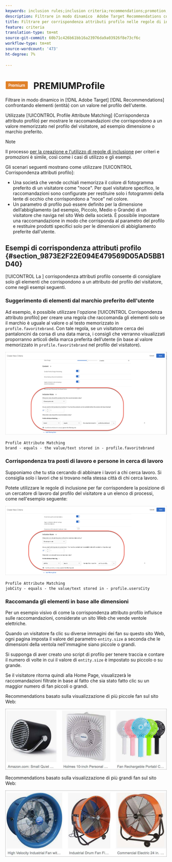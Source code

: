 ```yaml
---
keywords: inclusion rules;inclusion criteria;recommendations;promotion;promotions;dynamic filtering;dynamic;profile attribute matching
description: Filtrare in modo dinamico  Adobe Target Recommendations confrontando elementi (entità) con un valore presente nel profilo dell'utente.
title: Filtrare per corrispondenza attributi profilo nelle regole di inclusione dinamica in  Adobe Target Recommendations
feature: criteria
translation-type: tm+mt
source-git-commit: 60b71c426b61bb16a23976da9a03926f8e73cf6c
workflow-type: tm+mt
source-wordcount: '473'
ht-degree: 7%

---
```



# ![Corrispondenza attributo ](/help/assets/premium.png) PREMIUMProfile

Filtrare in modo dinamico in [!DNL Adobe Target] [!DNL Recommendations] confrontando elementi (entità) con un valore nel profilo dell&#39;utente.

Utilizzate [!UICONTROL Profile Attribute Matching] (Corrispondenza attributo profilo) per mostrare le raccomandazioni che corrispondono a un valore memorizzato nel profilo del visitatore, ad esempio dimensione o marchio preferito.

>[!NOTE]
>
>Il processo [per la creazione e l&#39;utilizzo di regole di inclusione](/help/c-recommendations/c-algorithms/use-dynamic-and-static-inclusion-rules.md) per criteri e promozioni è simile, così come i casi di utilizzo e gli esempi.

Gli scenari seguenti mostrano come utilizzare [!UICONTROL Corrispondenza attributi profilo]:

* Una società che vende occhiali memorizza il colore di fotogramma preferito di un visitatore come &quot;noce&quot;. Per quel visitatore specifico, le raccomandazioni sono configurate per restituire solo i fotogrammi della lente di occhio che corrispondono a &quot;noce&quot; nel colore.
* Un parametro di profilo può essere definito per la dimensione dell’abbigliamento (ad esempio, Piccolo, Medio o Grande) di un visitatore che naviga nel sito Web della società. È possibile impostare una raccomandazione in modo che corrisponda al parametro del profilo e restituire prodotti specifici solo per le dimensioni di abbigliamento preferite dall&#39;utente.

## Esempi di corrispondenza attributi profilo {#section_9873E2F22E094E479569D05AD5BB1D40}

[!UICONTROL La ] corrispondenza attributi profilo consente di consigliare solo gli elementi che corrispondono a un attributo del profilo del visitatore, come negli esempi seguenti.

### Suggerimento di elementi dal marchio preferito dell&#39;utente

Ad esempio, è possibile utilizzare l&#39;opzione [!UICONTROL Corrispondenza attributo profilo] per creare una regola che raccomanda gli elementi solo se il marchio è uguale al valore o al testo memorizzato in `profile.favoritebrand`. Con tale regola, se un visitatore cerca dei pantaloncini da corsa di una data marca, i consigli che verranno visualizzati proporranno articoli della marca preferita dell’utente (in base al valore memorizzato in `profile.favoritebrand` nel profilo del visitatore).

![Marchio preferito](/help/c-recommendations/c-algorithms/assets/favorite-brand.png)

```
Profile Attribute Matching
brand - equals - the value/text stored in - profile.favoritebrand
```

### Corrispondenza tra posti di lavoro e persone in cerca di lavoro

Supponiamo che tu stia cercando di abbinare i lavori a chi cerca lavoro. Si consiglia solo i lavori che si trovano nella stessa città di chi cerca lavoro.

Potete utilizzare le regole di inclusione per far corrispondere la posizione di un cercatore di lavoro dal profilo del visitatore a un elenco di processi, come nell&#39;esempio seguente:

![Città utente](/help/c-recommendations/c-algorithms/assets/city.png)

```
Profile Attribute Matching
jobCity - equals - the value/text stored in - profile.usersCity
```

### Raccomanda gli elementi in base alle dimensioni

Per un esempio visivo di come la corrispondenza attributo profilo influisce sulle raccomandazioni, considerate un sito Web che vende ventole elettriche.

Quando un visitatore fa clic su diverse immagini dei fan su questo sito Web, ogni pagina imposta il valore del parametro `entity.size` a seconda che le dimensioni della ventola nell&#39;immagine siano piccole o grandi.

Si supponga di aver creato uno script di profilo per tenere traccia e contare il numero di volte in cui il valore di `entity.size` è impostato su piccolo o su grande.

Se il visitatore ritorna quindi alla Home Page, visualizzerà le raccomandazioni filtrate in base al fatto che sia stato fatto clic su un maggior numero di fan piccoli o grandi.

Recommendations basato sulla visualizzazione di più piccole fan sul sito Web:

![raccomandazioni per i piccoli ventilatori](/help/c-recommendations/c-algorithms/assets/small-fans.png)

Recommendations basato sulla visualizzazione di più grandi fan sul sito Web:

![raccomandazioni per i fan di grandi dimensioni](/help/c-recommendations/c-algorithms/assets/large-fans.png)